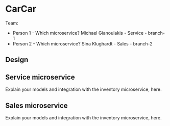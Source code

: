 # CarCar

Team:

* Person 1 - Which microservice? Michael Gianoulakis - Service - branch-1
* Person 2 - Which microservice? Sina Klughardt - Sales - branch-2

## Design

## Service microservice

Explain your models and integration with the inventory
microservice, here.

## Sales microservice

Explain your models and integration with the inventory
microservice, here.
